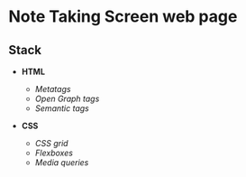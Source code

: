 # Note Taking Screen web page

## Stack

- **HTML**

  - _Metatags_
  - _Open Graph tags_
  - _Semantic tags_

- **CSS**

  - _CSS grid_
  - _Flexboxes_
  - _Media queries_
